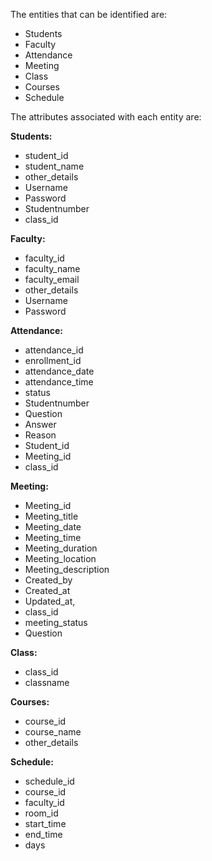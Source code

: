 The entities that can be identified are:

* Students
* Faculty
* Attendance
* Meeting
* Class
* Courses
* Schedule

The attributes associated with each entity are:

**Students:**

* student_id
* student_name
* other_details
* Username
* Password
* Studentnumber
* class_id

**Faculty:**

* faculty_id
* faculty_name
* faculty_email
* other_details
* Username
* Password

**Attendance:**

* attendance_id
* enrollment_id
* attendance_date
* attendance_time
* status
* Studentnumber
* Question
* Answer
* Reason
* Student_id
* Meeting_id
* class_id

**Meeting:**

* Meeting_id
* Meeting_title
* Meeting_date
* Meeting_time
* Meeting_duration
* Meeting_location
* Meeting_description
* Created_by
* Created_at
* Updated_at,
* class_id
* meeting_status
* Question

**Class:**

* class_id
* classname

**Courses:**

* course_id
* course_name
* other_details

**Schedule:**

* schedule_id
* course_id
* faculty_id
* room_id
* start_time
* end_time
* days
